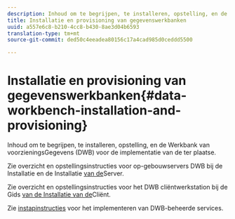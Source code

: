 ```yaml
---
description: Inhoud om te begrijpen, te installeren, opstelling, en de Werkbank van voorzieningsGegevens (DWB) voor de implementatie van de ter plaatse.
title: Installatie en provisioning van gegevenswerkbanken
uuid: a557e6c8-b210-4cc8-b430-8ae3d04b6593
translation-type: tm+mt
source-git-commit: ded50c4eeadea80156c17a4cad985d0ceddd5500

---
```



# Installatie en provisioning van gegevenswerkbanken{#data-workbench-installation-and-provisioning}

Inhoud om te begrijpen, te installeren, opstelling, en de Werkbank van voorzieningsGegevens (DWB) voor de implementatie van de ter plaatse.

Zie overzicht en opstellingsinstructies voor op-gebouwservers DWB bij de Installatie en de Installatie [van de](https://docs.adobe.com/content/help/en/data-workbench/using/server-admin-install/install-servers/c-install-ins-svr.html)Server.

Zie overzicht en opstellingsinstructies voor het DWB cliëntwerkstation bij de Gids [van de Installatie van de](https://docs.adobe.com/content/help/en/data-workbench/using/install/c-data-workbench-client-install.html)Cliënt.

Zie [instapinstructies](../../../home/dwb-implement-overview/dwb-implement-provision/dwb-implement-onboarding.md#concept-e93aba41b26a410f959c5ca7f8e33355) voor het implementeren van DWB-beheerde services.
